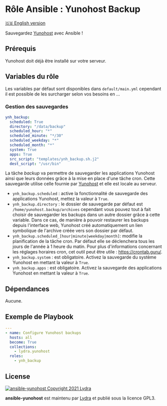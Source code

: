 # Rôle Ansible : Yunohost Backup

[🇬🇧 English version](README.md)

Sauvegardez [Yunohost](https://yunohost.org/#/) avec Ansible !

## Prérequis

Yunohost doit déjà être installé sur votre serveur.

## Variables du rôle

Les variables par défaut sont disponibles dans `default/main.yml` cependant il est possible de les surcharger selon vos besoins en ...

### Gestion des sauvegardes

```yml
ynh_backup:
  scheduled: True
  directory: "/data/backup"
  scheduled_hour: "*"
  scheduled_minute: "*/30"
  scheduled_weekday: "*"
  scheduled_month: "*"
  system: True
  apps: True
  src_script: "templates/ynh_backup.sh.j2"
  dest_script: "/usr/bin"
```

La tâche _backup_ va permettre de sauvegarder les applications Yunohost ainsi que leurs données grâce à la mise en place d'une tâche cron. Cette sauvegarde utilise celle fournie par [Yunohost](https://yunohost.org/fr/backup) et elle est locale au serveur.

- `ynh_backup.scheduled` : active la fonctionnalité de sauvegarde des applications Yunohost, mettez la valeur à `True`.
- `ynh_backup.directory` : le dossier de sauvegarde par défaut est `/home/yunohost.backup/archives` cependant vous pouvez tout à fait choisir de sauvegarder les backups dans un autre dossier grâce à cette variable. Dans ce cas, de manière à pouvoir restaurer les backups depuis l'interface web, Yunohost créé automatiquement un lien symbolique de l'archive créée vers son dossier par défaut.
- `ynh_backup.scheduled_[hour|minute|weekday|month]`: modifie la planification de la tâche cron. Par défaut elle se déclenchera tous les jours de l'année à 1 heure du matin. Pour plus d'informations concernant les réglages horaires cron, cet outil peut être utile : <https://crontab.guru/>.
- `ynh_backup.system` : est obligatoire. Activez la sauvegarde du système Yunohost en mettant la valeur à `True`.
- `ynh_backup.apps` : est obligatoire. Activez la sauvegarde des applications Yunohost en mettant la valeur à `True`.

## Dépendances

Aucune.

## Exemple de Playbook

```yml
---
- name: Configure Yunohost backups
  hosts: all
  become: True
  collections:
    - lydra.yunohost
  roles:
    - ynh_backup
```

## License

[![ansible-yunohost Copyright 2021 Lydra](https://www.gnu.org/graphics/gplv3-with-text-136x68.png)](https://choosealicense.com/licenses/gpl-3.0/)

**ansible-yunohost** est maintenu par [Lydra](https://lydra.fr/) et publié sous la licence GPL3.
